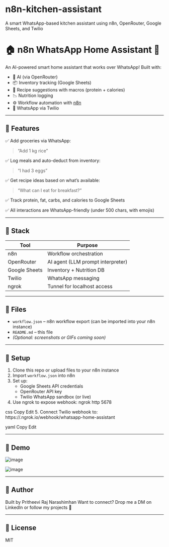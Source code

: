 # n8n-kitchen-assistant
A smart WhatsApp-based kitchen assistant using n8n, OpenRouter, Google Sheets, and Twilio
# 🏠 n8n WhatsApp Home Assistant 🤖

An AI-powered smart home assistant that works over WhatsApp! Built with:

- 🧠 AI (via OpenRouter)
- 📦 Inventory tracking (Google Sheets)
- 🍳 Recipe suggestions with macros (protein + calories)
- 📉 Nutrition logging
- ⚙️ Workflow automation with [n8n](https://n8n.io)
- 📲 WhatsApp via Twilio

---

## 🔧 Features

✅ Add groceries via WhatsApp:  
> “Add 1 kg rice”

✅ Log meals and auto-deduct from inventory:  
> “I had 3 eggs”

✅ Get recipe ideas based on what’s available:  
> “What can I eat for breakfast?”

✅ Track protein, fat, carbs, and calories to Google Sheets

✅ All interactions are WhatsApp-friendly (under 500 chars, with emojis)

---

## 🧠 Stack

| Tool         | Purpose                          |
|--------------|----------------------------------|
| n8n          | Workflow orchestration           |
| OpenRouter   | AI agent (LLM prompt interpreter)|
| Google Sheets| Inventory + Nutrition DB         |
| Twilio       | WhatsApp messaging               |
| ngrok        | Tunnel for localhost access      |

---

## 📁 Files

- `workflow.json` – n8n workflow export (can be imported into your n8n instance)
- `README.md` – this file
- *(Optional: screenshots or GIFs coming soon)*

---

## 🚀 Setup

1. Clone this repo or upload files to your n8n instance
2. Import `workflow.json` into n8n
3. Set up:
   - Google Sheets API credentials
   - OpenRouter API key
   - Twilio WhatsApp sandbox (or live)
4. Use ngrok to expose webhook:
ngrok http 5678

css
Copy
Edit
5. Connect Twilio webhook to:
https://<your-ngrok-subdomain>.ngrok.io/webhook/whatsapp-home-assistant

yaml
Copy
Edit

---

## 📸 Demo
![image](https://github.com/user-attachments/assets/528aaf04-9a13-4cc1-8aee-c50fd2e707a9)

![image](https://github.com/user-attachments/assets/734851c3-4c58-4e2f-9285-545412977c04)


---

## 🙌 Author

Built by Pritheevi Raj Narashimhan
Want to connect? Drop me a DM on LinkedIn or follow my projects 🚀

---

## 📜 License

MIT
